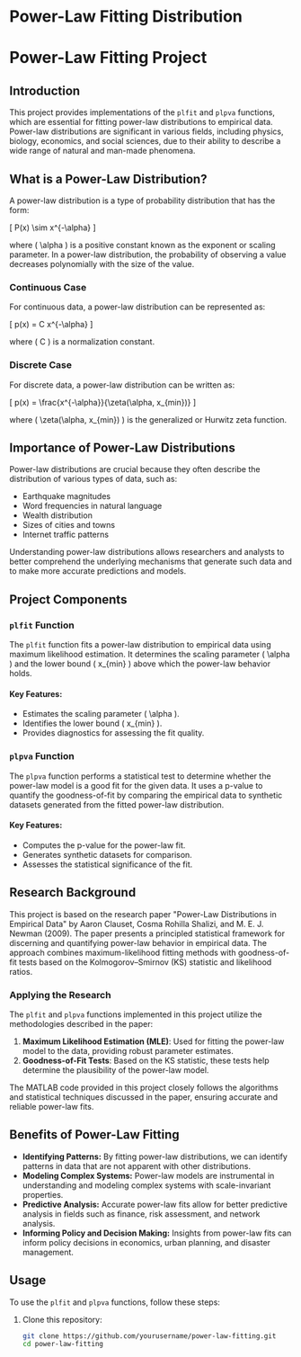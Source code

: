 # Power-Law Fitting Distribution

# Power-Law Fitting Project

## Introduction

This project provides implementations of the `plfit` and `plpva` functions, which are essential for fitting power-law distributions to empirical data. Power-law distributions are significant in various fields, including physics, biology, economics, and social sciences, due to their ability to describe a wide range of natural and man-made phenomena.

## What is a Power-Law Distribution?

A power-law distribution is a type of probability distribution that has the form:

\[ P(x) \sim x^{-\alpha} \]

where \( \alpha \) is a positive constant known as the exponent or scaling parameter. In a power-law distribution, the probability of observing a value decreases polynomially with the size of the value.

### Continuous Case

For continuous data, a power-law distribution can be represented as:

\[ p(x) = C x^{-\alpha} \]

where \( C \) is a normalization constant.

### Discrete Case

For discrete data, a power-law distribution can be written as:

\[ p(x) = \frac{x^{-\alpha}}{\zeta(\alpha, x_{min})} \]

where \( \zeta(\alpha, x_{min}) \) is the generalized or Hurwitz zeta function.

## Importance of Power-Law Distributions

Power-law distributions are crucial because they often describe the distribution of various types of data, such as:

- Earthquake magnitudes
- Word frequencies in natural language
- Wealth distribution
- Sizes of cities and towns
- Internet traffic patterns

Understanding power-law distributions allows researchers and analysts to better comprehend the underlying mechanisms that generate such data and to make more accurate predictions and models.

## Project Components

### `plfit` Function

The `plfit` function fits a power-law distribution to empirical data using maximum likelihood estimation. It determines the scaling parameter \( \alpha \) and the lower bound \( x_{min} \) above which the power-law behavior holds.

#### Key Features:
- Estimates the scaling parameter \( \alpha \).
- Identifies the lower bound \( x_{min} \).
- Provides diagnostics for assessing the fit quality.

### `plpva` Function

The `plpva` function performs a statistical test to determine whether the power-law model is a good fit for the given data. It uses a p-value to quantify the goodness-of-fit by comparing the empirical data to synthetic datasets generated from the fitted power-law distribution.

#### Key Features:
- Computes the p-value for the power-law fit.
- Generates synthetic datasets for comparison.
- Assesses the statistical significance of the fit.

## Research Background

This project is based on the research paper "Power-Law Distributions in Empirical Data" by Aaron Clauset, Cosma Rohilla Shalizi, and M. E. J. Newman (2009). The paper presents a principled statistical framework for discerning and quantifying power-law behavior in empirical data. The approach combines maximum-likelihood fitting methods with goodness-of-fit tests based on the Kolmogorov–Smirnov (KS) statistic and likelihood ratios.

### Applying the Research

The `plfit` and `plpva` functions implemented in this project utilize the methodologies described in the paper:

1. **Maximum Likelihood Estimation (MLE)**: Used for fitting the power-law model to the data, providing robust parameter estimates.
2. **Goodness-of-Fit Tests**: Based on the KS statistic, these tests help determine the plausibility of the power-law model.

The MATLAB code provided in this project closely follows the algorithms and statistical techniques discussed in the paper, ensuring accurate and reliable power-law fits.

## Benefits of Power-Law Fitting

- **Identifying Patterns:** By fitting power-law distributions, we can identify patterns in data that are not apparent with other distributions.
- **Modeling Complex Systems:** Power-law models are instrumental in understanding and modeling complex systems with scale-invariant properties.
- **Predictive Analysis:** Accurate power-law fits allow for better predictive analysis in fields such as finance, risk assessment, and network analysis.
- **Informing Policy and Decision Making:** Insights from power-law fits can inform policy decisions in economics, urban planning, and disaster management.

## Usage

To use the `plfit` and `plpva` functions, follow these steps:

1. Clone this repository:

   ```bash
   git clone https://github.com/yourusername/power-law-fitting.git
   cd power-law-fitting
